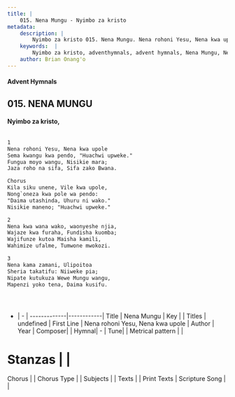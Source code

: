 ```yaml
---
title: |
    015. Nena Mungu - Nyimbo za kristo
metadata:
    description: |
        Nyimbo za kristo 015. Nena Mungu. Nena rohoni Yesu, Nena kwa upole Sema kwangu kwa pendo, "Huachwi upweke." Fungua moyo wangu, Nisikie mara; Jaza roho na sifa, Sifa zako Bwana.  Chorus Kila siku unene, Vile kwa upole, Nong`oneza kwa pole wa pendo: "Daima utashinda, Uhuru ni wako." Nisikie maneno; "Huachwi upweke."  
    keywords:  |
        Nyimbo za kristo, adventhymnals, advent hymnals, Nena Mungu, Nena rohoni Yesu, Nena kwa upole. 
    author: Brian Onang'o
---
```


#### Advent Hymnals
## 015. NENA MUNGU
####  Nyimbo za kristo,

```txt

1
Nena rohoni Yesu, Nena kwa upole
Sema kwangu kwa pendo, "Huachwi upweke."
Fungua moyo wangu, Nisikie mara;
Jaza roho na sifa, Sifa zako Bwana.

Chorus
Kila siku unene, Vile kwa upole,
Nong`oneza kwa pole wa pendo:
"Daima utashinda, Uhuru ni wako."
Nisikie maneno; "Huachwi upweke."

2
Nena kwa wana wako, waonyeshe njia, 
Wajaze kwa furaha, Fundisha kuomba;
Wajifunze kutoa Maisha kamili,
Wahimize ufalme, Tumwone mwokozi.

3
Nena kama zamani, Ulipoitoa
Sheria takatifu: Niiweke pia;
Nipate kutukuza Wewe Mungu wangu,
Mapenzi yoko tena, Daima kusifu.





```

- |   -  |
-------------|------------|
Title | Nena Mungu |
Key |  |
Titles | undefined |
First Line | Nena rohoni Yesu, Nena kwa upole |
Author | 
Year | 
Composer| |
Hymnal|  - |
Tune|  |
Metrical pattern | |
# Stanzas |  |
Chorus |  |
Chorus Type |  |
Subjects | |
Texts |  |
Print Texts | 
Scripture Song |  |
    

